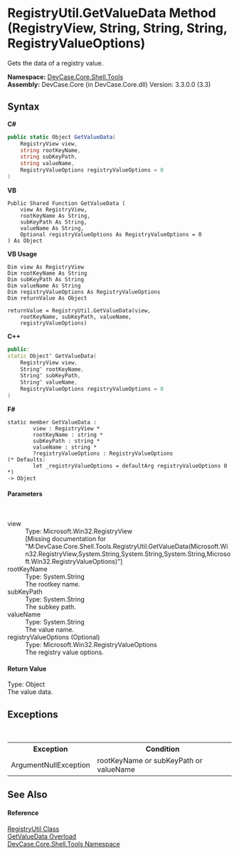 # RegistryUtil.GetValueData Method (RegistryView, String, String, String, RegistryValueOptions)
 

Gets the data of a registry value.

**Namespace:**&nbsp;<a href="N_DevCase_Core_Shell_Tools">DevCase.Core.Shell.Tools</a><br />**Assembly:**&nbsp;DevCase.Core (in DevCase.Core.dll) Version: 3.3.0.0 (3.3)

## Syntax

**C#**<br />
``` C#
public static Object GetValueData(
	RegistryView view,
	string rootKeyName,
	string subKeyPath,
	string valueName,
	RegistryValueOptions registryValueOptions = 0
)
```

**VB**<br />
``` VB
Public Shared Function GetValueData ( 
	view As RegistryView,
	rootKeyName As String,
	subKeyPath As String,
	valueName As String,
	Optional registryValueOptions As RegistryValueOptions = 0
) As Object
```

**VB Usage**<br />
``` VB Usage
Dim view As RegistryView
Dim rootKeyName As String
Dim subKeyPath As String
Dim valueName As String
Dim registryValueOptions As RegistryValueOptions
Dim returnValue As Object

returnValue = RegistryUtil.GetValueData(view, 
	rootKeyName, subKeyPath, valueName, 
	registryValueOptions)
```

**C++**<br />
``` C++
public:
static Object^ GetValueData(
	RegistryView view, 
	String^ rootKeyName, 
	String^ subKeyPath, 
	String^ valueName, 
	RegistryValueOptions registryValueOptions = 0
)
```

**F#**<br />
``` F#
static member GetValueData : 
        view : RegistryView * 
        rootKeyName : string * 
        subKeyPath : string * 
        valueName : string * 
        ?registryValueOptions : RegistryValueOptions 
(* Defaults:
        let _registryValueOptions = defaultArg registryValueOptions 0
*)
-> Object 

```


#### Parameters
&nbsp;<dl><dt>view</dt><dd>Type: Microsoft.Win32.RegistryView<br />\[Missing <param name="view"/> documentation for "M:DevCase.Core.Shell.Tools.RegistryUtil.GetValueData(Microsoft.Win32.RegistryView,System.String,System.String,System.String,Microsoft.Win32.RegistryValueOptions)"\]</dd><dt>rootKeyName</dt><dd>Type: System.String<br />The rootkey name.</dd><dt>subKeyPath</dt><dd>Type: System.String<br />The subkey path.</dd><dt>valueName</dt><dd>Type: System.String<br />The value name.</dd><dt>registryValueOptions (Optional)</dt><dd>Type: Microsoft.Win32.RegistryValueOptions<br />The registry value options.</dd></dl>

#### Return Value
Type: Object<br />The value data.

## Exceptions
&nbsp;<table><tr><th>Exception</th><th>Condition</th></tr><tr><td>ArgumentNullException</td><td>rootKeyName or subKeyPath or valueName</td></tr></table>

## See Also


#### Reference
<a href="T_DevCase_Core_Shell_Tools_RegistryUtil">RegistryUtil Class</a><br /><a href="Overload_DevCase_Core_Shell_Tools_RegistryUtil_GetValueData">GetValueData Overload</a><br /><a href="N_DevCase_Core_Shell_Tools">DevCase.Core.Shell.Tools Namespace</a><br />